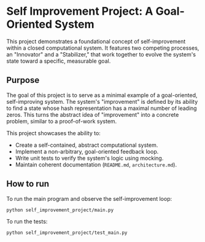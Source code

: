 # Self Improvement Project: A Goal-Oriented System

This project demonstrates a foundational concept of self-improvement within a closed computational system. It features two competing processes, an "Innovator" and a "Stabilizer," that work together to evolve the system's state toward a specific, measurable goal.

## Purpose

The goal of this project is to serve as a minimal example of a goal-oriented, self-improving system. The system's "improvement" is defined by its ability to find a state whose hash representation has a maximal number of leading zeros. This turns the abstract idea of "improvement" into a concrete problem, similar to a proof-of-work system.

This project showcases the ability to:

*   Create a self-contained, abstract computational system.
*   Implement a non-arbitrary, goal-oriented feedback loop.
*   Write unit tests to verify the system's logic using mocking.
*   Maintain coherent documentation (`README.md`, `architecture.md`).

## How to run

To run the main program and observe the self-improvement loop:
```bash
python self_improvement_project/main.py
```

To run the tests:
```bash
python self_improvement_project/test_main.py
```